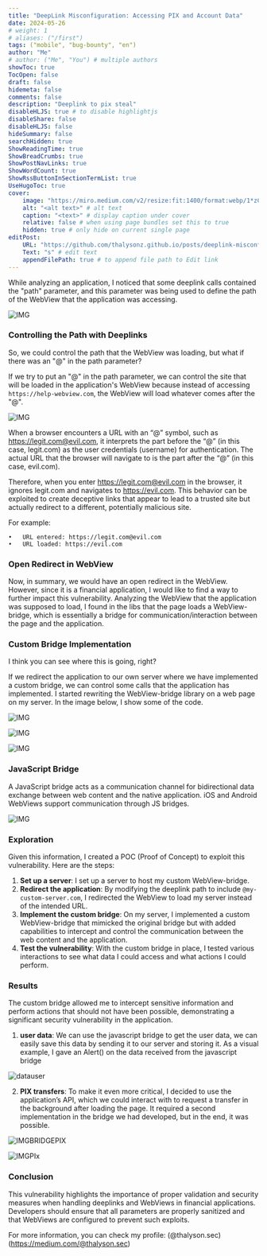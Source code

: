 ```yaml
---
title: "DeepLink Misconfiguration: Accessing PIX and Account Data"
date: 2024-05-26
# weight: 1
# aliases: ("/first")
tags: ("mobile", "bug-bounty", "en")
author: "Me"
# author: ("Me", "You") # multiple authors
showToc: true
TocOpen: false
draft: false
hidemeta: false
comments: false
description: "Deeplink to pix steal"
disableHLJS: true # to disable highlightjs
disableShare: false
disableHLJS: false
hideSummary: false
searchHidden: true
ShowReadingTime: true
ShowBreadCrumbs: true
ShowPostNavLinks: true
ShowWordCount: true
ShowRssButtonInSectionTermList: true
UseHugoToc: true
cover:
    image: "https://miro.medium.com/v2/resize:fit:1400/format:webp/1*zCwIgHCFhgCyZrNTB93WTw.png" # image path/url
    alt: "<alt text>" # alt text
    caption: "<text>" # display caption under cover
    relative: false # when using page bundles set this to true
    hidden: true # only hide on current single page
editPost:
    URL: "https://github.com/thalysonz.github.io/posts/deeplink-misconfiguration-pix/"
    Text: "s" # edit text
    appendFilePath: true # to append file path to Edit link
---
```


While analyzing an application, I noticed that some deeplink calls contained the "path" parameter, and this parameter was being used to define the path of the WebView that the application was accessing.

![IMG](https://miro.medium.com/v2/resize:fit:1400/format:webp/1*wWBYh7-N0u06U4IYV_XyVQ.png)



### Controlling the Path with Deeplinks

So, we could control the path that the WebView was loading, but what if there was an "@" in the path parameter?

If we try to put an "@" in the path parameter, we can control the site that will be loaded in the application's WebView because instead of accessing `https://help-webview.com`, the WebView will load whatever comes after the "@".

![IMG](https://miro.medium.com/v2/resize:fit:1400/format:webp/1*zCwIgHCFhgCyZrNTB93WTw.png)


When a browser encounters a URL with an “@” symbol, such as https://legit.com@evil.com, it interprets the part before the “@” (in this case, legit.com) as the user credentials (username) for authentication. The actual URL that the browser will navigate to is the part after the “@” (in this case, evil.com).

Therefore, when you enter https://legit.com@evil.com in the browser, it ignores legit.com and navigates to https://evil.com. This behavior can be exploited to create deceptive links that appear to lead to a trusted site but actually redirect to a different, potentially malicious site.

For example:

	•	URL entered: https://legit.com@evil.com
	•	URL loaded: https://evil.com

### Open Redirect in WebView

Now, in summary, we would have an open redirect in the WebView. However, since it is a financial application, I would like to find a way to further impact this vulnerability. Analyzing the WebView that the application was supposed to load, I found in the libs that the page loads a WebView-bridge, which is essentially a bridge for communication/interaction between the page and the application.

### Custom Bridge Implementation

I think you can see where this is going, right?

If we redirect the application to our own server where we have implemented a custom bridge, we can control some calls that the application has implemented. I started rewriting the WebView-bridge library on a web page on my server. In the image below, I show some of the code.

![IMG](https://miro.medium.com/v2/resize:fit:618/format:webp/1*pAOWIGpdpNeQ5Eget6jAKA.png)

![IMG](https://miro.medium.com/v2/resize:fit:1240/format:webp/1*feK2kZoKJio5EcbxtLl_aQ.png)

![IMG](https://miro.medium.com/v2/resize:fit:718/format:webp/1*Z5-iW2sJQt4DjQOqCNkaAg.png)

### JavaScript Bridge

A JavaScript bridge acts as a communication channel for bidirectional data exchange between web content and the native application. iOS and Android WebViews support communication through JS bridges.


![IMG](https://terra-1-g.djicdn.com/71a7d383e71a4fb8887a310eb746b47f/cloudapi/V1.1/JSBridge%20%E4%BB%8B%E7%BB%8D%E5%9B%BEen.png)


### Exploration

Given this information, I created a POC (Proof of Concept) to exploit this vulnerability. Here are the steps:

1. **Set up a server**: I set up a server to host my custom WebView-bridge.
2. **Redirect the application**: By modifying the deeplink path to include `@my-custom-server.com`, I redirected the WebView to load my server instead of the intended URL.
3. **Implement the custom bridge**: On my server, I implemented a custom WebView-bridge that mimicked the original bridge but with added capabilities to intercept and control the communication between the web content and the application.
4. **Test the vulnerability**: With the custom bridge in place, I tested various interactions to see what data I could access and what actions I could perform.

### Results

The custom bridge allowed me to intercept sensitive information and perform actions that should not have been possible, demonstrating a significant security vulnerability in the application.

1. **user data**: We can use the javascript bridge to get the user data, we can easily save this data by sending it to our server and storing it. As a visual example, I gave an Alert() on the data received from the javascript bridge

![datauser](https://miro.medium.com/v2/resize:fit:530/format:webp/1*o0pZjce0sTO-OYlmLLS4AA.png)

2. **PIX transfers**: To make it even more critical, I decided to use the application’s API, which we could interact with to request a transfer in the background after loading the page. It required a second implementation in the bridge we had developed, but in the end, it was possible.

![IMGBRIDGEPIX](https://miro.medium.com/v2/resize:fit:778/format:webp/1*3lX02Y_UweJ-AjzR8dGqtQ.png)

![IMGPIx](https://miro.medium.com/v2/resize:fit:788/format:webp/1*VYMt3s7VyAA3Kq52F5idgQ.png)

### Conclusion

This vulnerability highlights the importance of proper validation and security measures when handling deeplinks and WebViews in financial applications. Developers should ensure that all parameters are properly sanitized and that WebViews are configured to prevent such exploits.

For more information, you can check my profile: (@thalyson.sec)(https://medium.com/@thalyson.sec)
